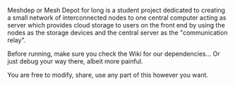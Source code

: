 Meshdep or Mesh Depot for long is a student project dedicated to creating a small network of interconnected nodes to one central computer acting as server which provides cloud storage to users on the front end by using the nodes as the storage devices and the central server as the "communication relay".

Before running, make sure you check the Wiki for our dependencies... Or just debug your way there, albeit more painful.

You are free to modify, share, use any part of this however you want.

